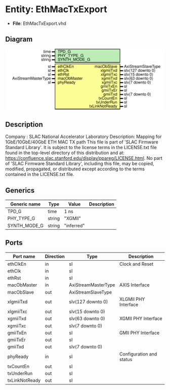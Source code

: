# Entity: EthMacTxExport

- **File**: EthMacTxExport.vhd
## Diagram

![Diagram](EthMacTxExport.svg "Diagram")
## Description

Company    : SLAC National Accelerator Laboratory
Description: Mapping for 1GbE/10GbE/40GbE ETH MAC TX path
This file is part of 'SLAC Firmware Standard Library'.
It is subject to the license terms in the LICENSE.txt file found in the
top-level directory of this distribution and at:
   https://confluence.slac.stanford.edu/display/ppareg/LICENSE.html.
No part of 'SLAC Firmware Standard Library', including this file,
may be copied, modified, propagated, or distributed except according to
the terms contained in the LICENSE.txt file.
## Generics

| Generic name | Type   | Value      | Description |
| ------------ | ------ | ---------- | ----------- |
| TPD_G        | time   | 1 ns       |             |
| PHY_TYPE_G   | string | "XGMII"    |             |
| SYNTH_MODE_G | string | "inferred" |             |
## Ports

| Port name      | Direction | Type                | Description              |
| -------------- | --------- | ------------------- | ------------------------ |
| ethClkEn       | in        | sl                  | Clock and Reset          |
| ethClk         | in        | sl                  |                          |
| ethRst         | in        | sl                  |                          |
| macObMaster    | in        | AxiStreamMasterType | AXIS Interface           |
| macObSlave     | out       | AxiStreamSlaveType  |                          |
| xlgmiiTxd      | out       | slv(127 downto 0)   | XLGMII PHY Interface     |
| xlgmiiTxc      | out       | slv(15 downto 0)    |                          |
| xgmiiTxd       | out       | slv(63 downto 0)    | XGMII PHY Interface      |
| xgmiiTxc       | out       | slv(7 downto 0)     |                          |
| gmiiTxEn       | out       | sl                  | GMII PHY Interface       |
| gmiiTxEr       | out       | sl                  |                          |
| gmiiTxd        | out       | slv(7 downto 0)     |                          |
| phyReady       | in        | sl                  | Configuration and status |
| txCountEn      | out       | sl                  |                          |
| txUnderRun     | out       | sl                  |                          |
| txLinkNotReady | out       | sl                  |                          |
